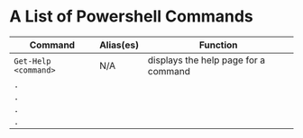 # A List of Powershell Commands

| Command | Alias(es) | Function | 
| ------- | --------- | -------- |
| `Get-Help <command>` | N/A | displays the help page for a command |
| `.` |  |  |
| `.` |  |  |
| `.` |  |  |
| `.` |  |  |
